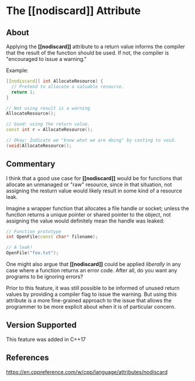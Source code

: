 # The [[nodiscard]] Attribute

## About

Applying the **[[nodiscard]]** attribute to a return value informs the compiler
that the result of the function should be used. If not, the compiler is
"encouraged to issue a warning."

Example:

```C++
[[nodiscard]] int AllocateResource) {
  // Pretend to allocate a valuable resource.
  return 1;
}

// Not using result is a warning
AllocateResource();

// Good: using the return value.
const int r = AllocateResource();

// Okay: Indicate we "know what we are doing" by casting to void.
(void)AllocateResource();
```

## Commentary

I think that a good use case for **[[nodiscard]]** would be for functions
that allocate an unmanaged or "raw" resource, since in that situation, not
assigning the resturn value would likely result in some kind of a resource
leak.

Imagine a wrapper function that allocates a file handle or socket; unless
the function returns a unique pointer or shared pointer to the object, not
assigning the value would definitely mean the handle was leaked:

```C++
// Function prototype
int OpenFile(const char* filename);

// A leak!
OpenFile("foo.txt");
```

One might also argue that **[[nodiscard]]** could be applied *liberally*
in any case where a function returns an error code. After all, do you want
any programs to be ignoring errors?

Prior to this feature, it was still possible to be informed of unused
return values by providing a compiler flag to issue the warning. But using
this attribute is a more fine-grained approach to the issue that allows
the programmer to be more explicit about when it is of particular concern.


## Version Supported

This feature was added in C++17

## References
https://en.cppreference.com/w/cpp/language/attributes/nodiscard
